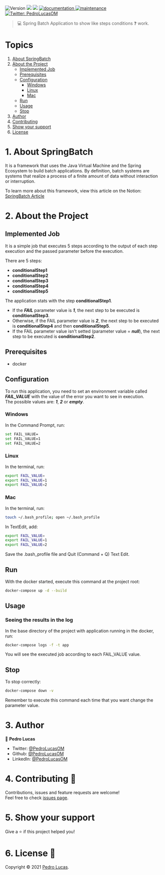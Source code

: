 <p>
  <img alt="Version" src="https://img.shields.io/badge/version-1.0.0-green.svg?cacheSeconds=2592000" />
  <img src="https://img.shields.io/badge/java-11-green.svg" />
  <img src="https://img.shields.io/badge/spring-2.5.2-green.svg" />
  <a href="https://github.com/PedroLucasOM/ConditionalSpringBatch#readme" target="_blank">
    <img alt="documentation" src="https://img.shields.io/badge/documentation-yes-green.svg" />
  </a>
  <a href="https://github.com/kefranabg/readme-md-generator/graphs/commit-activity" target="_blank">
    <img alt="maintenance" src="https://img.shields.io/badge/maintained-yes-green.svg" />
  </a>
  <a href="https://twitter.com/PedroLucasOM" target="_blank">
    <img alt="Twitter: PedroLucasOM" src="https://img.shields.io/twitter/follow/PedroLucasOM.svg?style=social" />
  </a>
</p>

> :computer: Spring Batch Application to show like steps conditions :question: work.

# Topics

1. [About SpringBatch]()
2. [About the Project]()
    - [Implemented Job]()
    - [Prerequisites]()
    - [Configuration]()
      - [Windows]()
      - [Linux]()
      - [Mac]()
    - [Run]()
    - [Usage]()
    - [Stop]()
3. [Author]()
4. [Contributing]()
5. [Show your support]()
6. [License]()


# 1. About SpringBatch

It is a framework that uses the Java Virtual Machine and the Spring Ecosystem to build batch applications. By definition, batch systems are systems that realize a process of a finite amount of data without interaction or interruption.

To learn more about this framework, view this article on the Notion:
[SpringBatch Article](https://www.notion.so/Spring-Batch-4cc5c3c22b9b49c58f6c4e23097c3c9a)

# 2. About the Project

## Implemented Job

It is a simple job that executes 5 steps according to the output of each step execution and the passed parameter before the execution.

There are 5 steps:

- **conditionalStep1**
- **conditionalStep2**
- **conditionalStep3**
- **conditionalStep4**
- **conditionalStep5**

The application stats with the step **conditionalStep1**.

- If the ***FAIL*** parameter value is ***1***, the next step to be executed is **conditionalStep3**. 
- Otherwise, if the FAIL parameter value is ***2***, the next step to be executed is **conditionalStep4** and then **conditionalStep5**.
- If the FAIL parameter value isn't setted (parameter value = ***null***), the next step to be executed is **conditionalStep2**.

## Prerequisites

- docker

## Configuration

To run this application, you need to set an environment variable called ***FAIL_VALUE*** with the value of the error you want to see in execution. <br>
The possible values are: ***1***, ***2*** or ***empty***.

### Windows

In the Command Prompt, run:

``` sh
set FAIL_VALUE=
set FAIL_VALUE=1
set FAIL_VALUE=2
```

### Linux

In the terminal, run:

``` sh
export FAIL_VALUE=
export FAIL_VALUE=1
export FAIL_VALUE=2
```

### Mac

In the terminal, run:

```sh
touch ~/.bash_profile; open ~/.bash_profile
```

In TextEdit, add:

```sh
export FAIL_VALUE=
export FAIL_VALUE=1
export FAIL_VALUE=2
```

Save the .bash_profile file and Quit (Command + Q) Text Edit.

## Run

With the docker started, execute this command at the project root:

```sh
docker-compose up -d --build
```

## Usage

### Seeing the results in the log

In the base directory of the project with application running in the docker, run:

```sh
docker-compose logs -f -t app
```

You will see the executed job according to each FAIL_VALUE value.

## Stop

To stop correctly:

```sh
docker-compose down -v
```

Remember to execute this command each time that you want change the parameter value.

# 3. Author

👤 **Pedro Lucas**

* Twitter: [@PedroLucasOM](https://twitter.com/PedroLucasOM)
* Github: [@PedroLucasOM](https://github.com/PedroLucasOM)
* LinkedIn: [@PedroLucasOM](https://linkedin.com/in/PedroLucasOM)

# 4. Contributing 🤝

Contributions, issues and feature requests are welcome!<br />Feel free to check [issues page](https://github.com/PedroLucasOM/ConditionalSpringBatch/issues).

# 5. Show your support

Give a :star: if this project helped you!

# 6. License 📝

Copyright © 2021 [Pedro Lucas](https://github.com/PedroLucasOM). <br />
